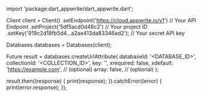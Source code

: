 import 'package:dart_appwrite/dart_appwrite.dart';

Client client = Client()
  .setEndpoint('https://cloud.appwrite.io/v1') // Your API Endpoint
  .setProject('5df5acd0d48c2') // Your project ID
  .setKey('919c2d18fb5d4...a2ae413da83346ad2'); // Your secret API key

Databases databases = Databases(client);

Future result = databases.createUrlAttribute(
  databaseId: '<DATABASE_ID>',
  collectionId: '<COLLECTION_ID>',
  key: '',
  xrequired: false,
  xdefault: 'https://example.com', // (optional)
  array: false, // (optional)
);

result.then((response) {
  print(response);
}).catchError((error) {
  print(error.response);
});
